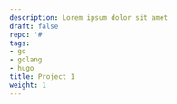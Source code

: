 ```yaml
---
description: Lorem ipsum dolor sit amet
draft: false
repo: '#'
tags:
- go
- golang
- hugo
title: Project 1
weight: 1
---
```

